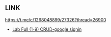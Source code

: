 ## LINK

https://t.me/c/1268048899/27326?thread=26900


- [Lab Full (1-9) CRUD-google signin](https://github.com/ipinzr/firebase_demo.git)
 